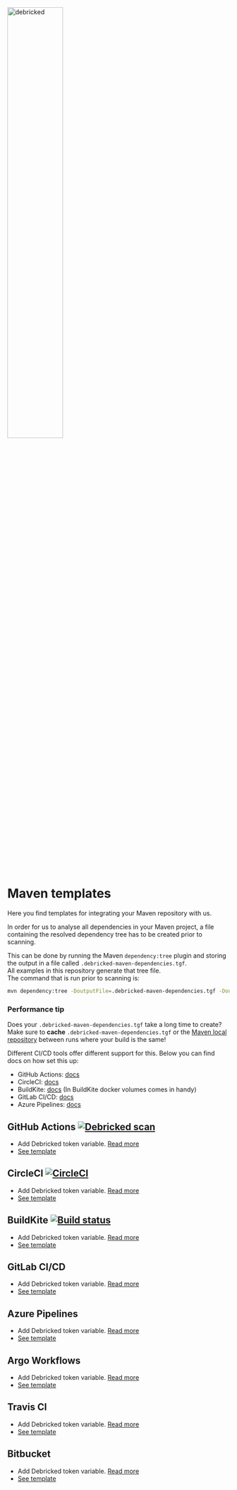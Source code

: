 <img src="https://debricked.com/build/images/blueLogo.d39f7709.svg" alt="debricked" width="50%"  align="top"/>  

# Maven templates
Here you find templates for integrating your Maven repository with us.

In order for us to analyse all dependencies in your Maven project, a file containing the resolved dependency tree has to be created prior to scanning.

This can be done by running the Maven `dependency:tree` plugin and storing the output in a file called `.debricked-maven-dependencies.tgf`.  
All examples in this repository generate that tree file.  
The command that is run prior to scanning is:
```sh
mvn dependency:tree -DoutputFile=.debricked-maven-dependencies.tgf -DoutputType=tgf
```
### Performance tip
Does your `.debricked-maven-dependencies.tgf` take a long time to create?  
Make sure to **cache** `.debricked-maven-dependencies.tgf` or the [Maven local repository](https://www.baeldung.com/maven-local-repository#Repository) between runs where your build is the same!

Different CI/CD tools offer different support for this. Below you can find docs on how set this up:
- GitHub Actions: [docs](https://github.com/actions/cache)
- CircleCI: [docs](https://circleci.com/docs/2.0/caching/)
- BuildKite: [docs](https://github.com/buildkite/maven-example) (In BuildKite docker volumes comes in handy)
- GitLab CI/CD: [docs](https://docs.gitlab.com/ee/ci/caching/)
- Azure Pipelines: [docs](https://docs.microsoft.com/en-us/azure/devops/pipelines/release/caching?view=azure-devops#maven)

## GitHub Actions [![Debricked scan](https://github.com/debricked/example-maven-integration/actions/workflows/debricked.yml/badge.svg)](https://github.com/debricked/example-maven-integration/actions/workflows/debricked.yml)
- Add Debricked token variable. [Read more](https://debricked.com/docs/integrations/ci-build-systems/github.html#github-actions)
- [See template](.github/workflows/debricked.yml)

## CircleCI [![CircleCI](https://circleci.com/gh/debricked/maven-templates/tree/main.svg?style=svg)](https://circleci.com/gh/debricked/maven-templates/tree/main)
- Add Debricked token variable. [Read more](https://debricked.com/docs/integrations/ci-build-systems/circle-ci.html)
- [See template](.circleci/config.yml)

## BuildKite [![Build status](https://badge.buildkite.com/cfc0283e07b5b5ca5aa08cc7539af3e95cabff1ed988c0cb8a.svg)](https://buildkite.com/debricked/debricked-maven-templates)
- Add Debricked token variable. [Read more](https://buildkite.com/docs/pipelines/environment-variables#defining-your-own)
- [See template](.buildkite/pipeline.yml)  

## GitLab CI/CD
- Add Debricked token variable. [Read more](https://debricked.com/docs/integrations/ci-build-systems/gitlab.html#integrating-using-an-access-token)
- [See template](.gitlab-ci.yml)

## Azure Pipelines
- Add Debricked token variable. [Read more](https://debricked.com/docs/integrations/ci-build-systems/azure-devops.html)
- [See template](azure-pipelines.yml)

## Argo Workflows
- Add Debricked token variable. [Read more](https://debricked.com/docs/integrations/ci-build-systems/argo-workflows.html)
- [See template](argo.yml)

## Travis CI
- Add Debricked token variable. [Read more](https://debricked.com/docs/integrations/ci-build-systems/travis.html)
- [See template](.travis.yml)

## Bitbucket
- Add Debricked token variable. [Read more](https://debricked.com/docs/integrations/ci-build-systems/bitbucket.html)
- [See template](bitbucket-pipelines.yml)
